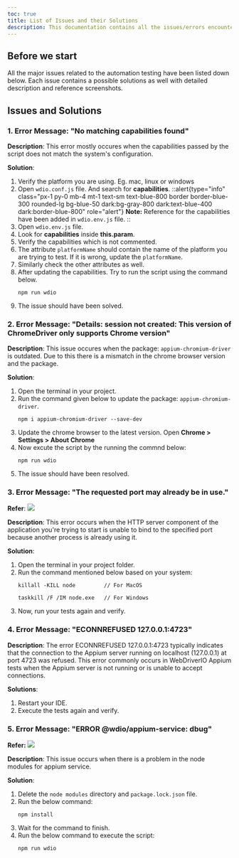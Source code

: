```yaml
---
toc: true
title: List of Issues and their Solutions
description: This documentation contains all the issues/errors encountered while setting up or running the automation test script using WebdriverIO.
---
```


## Before we start
All the major issues related to the automation testing have been listed down below. Each issue contains a possible solutions as well with detailed description and reference screenshots. 

## Issues and Solutions
### 1. Error Message: "No matching capabilities found"

**Description**: This error mostly occures when the capabilities passed by the script does not match the system's configuration. 

**Solution**:
1. Verify the platform you are using. Eg. mac, linux or windows
2. Open `wdio.conf.js` file. And search for **capabilities**.
    ::alert{type="info" class="px-1 py-0 mb-4 mt-1 text-sm text-blue-800 border border-blue-300 rounded-lg bg-blue-50 dark:bg-gray-800 dark:text-blue-400 dark:border-blue-800" role="alert"}
    **Note:** Reference for the capabilities have been added in `wdio.env.js` file.
    ::
4. Open `wdio.env.js` file.
5. Look for **capabilities** inside **this.param**.
6. Verify the capabilities which is not commented. 
7. The attribute `platformName` should contain the name of the platform you are trying to test. If it is wrong, update the `platformName`. 
8. Similarly check the other attributes as well.
9. After updating the capabilities. Try to run the script using the command below.
    ```shell
    npm run wdio
    ```
10. The issue should have been solved.

### 2. Error Message: "Details: session not created: This version of ChromeDriver only supports Chrome version"

**Description**: This issue occures when the package: `appium-chromium-driver` is outdated. Due to this there is a mismatch in the chrome browser version and the package.

**Solution**:
1. Open the terminal in your project.
2. Run the command given below to update the package: `appium-chromium-driver`.
    ```shell
    npm i appium-chromium-driver --save-dev
    ```
2. Update the chrome browser to the latest version. Open **Chrome > Settings > About Chrome**
3. Now excute the script by the running the commnd below:
    ```shell
    npm run wdio
    ```
4. The issue should have been resolved.

### 3. Error Message: "The requested port may already be in use."

**Refer**: <img src="/images/testing/appium_issue_3.png">

**Description**: This error occurs when the HTTP server component of the application you're trying to start is unable to bind to the specified port because another process is already using it.

**Solution**:
1. Open the terminal in your project folder.
2. Run the command mentioned below based on your system:
    ```shell
    killall -KILL node         // For MacOS
    ```
    ```shell
    taskkill /F /IM node.exe   // For Windows
    ```
3. Now, run your tests again and verify.

### 4. Error Message: "ECONNREFUSED 127.0.0.1:4723"

**Description**: The error ECONNREFUSED 127.0.0.1:4723 typically indicates that the connection to the Appium server running on localhost (127.0.0.1) at port 4723 was refused. This error commonly occurs in WebDriverIO Appium tests when the Appium server is not running or is unable to accept connections.

**Solutions**:
1. Restart your IDE.
2. Execute the tests again and verify.

### 5. Error Message: "ERROR @wdio/appium-service: dbug"

**Refer:** <img src="/images/testing/appium_service_issue.png">

**Description**: This issue occurs when there is a problem in the node modules for appium service.

**Solution**:
1. Delete the `node modules` directory and `package.lock.json` file.
2. Run the below command:
    ```shell
    npm install
    ```
3. Wait for the command to finish.
4. Run the below command to execute the script:
    ```shell
    npm run wdio
    ```
